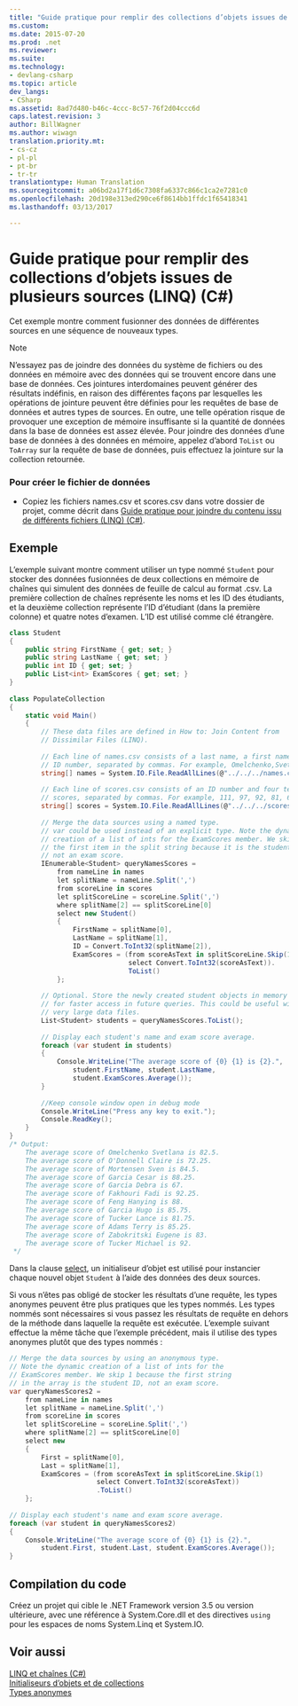 ```yaml
---
title: "Guide pratique pour remplir des collections d’objets issues de plusieurs sources (LINQ) (C#) | Microsoft Docs"
ms.custom: 
ms.date: 2015-07-20
ms.prod: .net
ms.reviewer: 
ms.suite: 
ms.technology:
- devlang-csharp
ms.topic: article
dev_langs:
- CSharp
ms.assetid: 8ad7d480-b46c-4ccc-8c57-76f2d04ccc6d
caps.latest.revision: 3
author: BillWagner
ms.author: wiwagn
translation.priority.mt:
- cs-cz
- pl-pl
- pt-br
- tr-tr
translationtype: Human Translation
ms.sourcegitcommit: a06bd2a17f1d6c7308fa6337c866c1ca2e7281c0
ms.openlocfilehash: 20d198e313ed290ce6f8614bb1ffdc1f65418341
ms.lasthandoff: 03/13/2017

---
```

# <a name="how-to-populate-object-collections-from-multiple-sources-linq-c"></a>Guide pratique pour remplir des collections d’objets issues de plusieurs sources (LINQ) (C#)
Cet exemple montre comment fusionner des données de différentes sources en une séquence de nouveaux types.  
  
> [!NOTE]
>  N’essayez pas de joindre des données du système de fichiers ou des données en mémoire avec des données qui se trouvent encore dans une base de données. Ces jointures interdomaines peuvent générer des résultats indéfinis, en raison des différentes façons par lesquelles les opérations de jointure peuvent être définies pour les requêtes de base de données et autres types de sources. En outre, une telle opération risque de provoquer une exception de mémoire insuffisante si la quantité de données dans la base de données est assez élevée. Pour joindre des données d’une base de données à des données en mémoire, appelez d’abord `ToList` ou `ToArray` sur la requête de base de données, puis effectuez la jointure sur la collection retournée.  
  
### <a name="to-create-the-data-file"></a>Pour créer le fichier de données  
  
-   Copiez les fichiers names.csv et scores.csv dans votre dossier de projet, comme décrit dans [Guide pratique pour joindre du contenu issu de différents fichiers (LINQ) (C#)](../../../../csharp/programming-guide/concepts/linq/how-to-join-content-from-dissimilar-files-linq.md).  
  
## <a name="example"></a>Exemple  
 L’exemple suivant montre comment utiliser un type nommé `Student` pour stocker des données fusionnées de deux collections en mémoire de chaînes qui simulent des données de feuille de calcul au format .csv. La première collection de chaînes représente les noms et les ID des étudiants, et la deuxième collection représente l’ID d’étudiant (dans la première colonne) et quatre notes d’examen. L’ID est utilisé comme clé étrangère.  
  
```csharp  
class Student  
{  
    public string FirstName { get; set; }  
    public string LastName { get; set; }  
    public int ID { get; set; }  
    public List<int> ExamScores { get; set; }  
}  
  
class PopulateCollection  
{  
    static void Main()  
    {  
        // These data files are defined in How to: Join Content from   
        // Dissimilar Files (LINQ).  
  
        // Each line of names.csv consists of a last name, a first name, and an  
        // ID number, separated by commas. For example, Omelchenko,Svetlana,111  
        string[] names = System.IO.File.ReadAllLines(@"../../../names.csv");  
  
        // Each line of scores.csv consists of an ID number and four test   
        // scores, separated by commas. For example, 111, 97, 92, 81, 60  
        string[] scores = System.IO.File.ReadAllLines(@"../../../scores.csv");  
  
        // Merge the data sources using a named type.  
        // var could be used instead of an explicit type. Note the dynamic  
        // creation of a list of ints for the ExamScores member. We skip   
        // the first item in the split string because it is the student ID,   
        // not an exam score.  
        IEnumerable<Student> queryNamesScores =  
            from nameLine in names  
            let splitName = nameLine.Split(',')  
            from scoreLine in scores  
            let splitScoreLine = scoreLine.Split(',')  
            where splitName[2] == splitScoreLine[0]  
            select new Student()  
            {  
                FirstName = splitName[0],  
                LastName = splitName[1],  
                ID = Convert.ToInt32(splitName[2]),  
                ExamScores = (from scoreAsText in splitScoreLine.Skip(1)  
                              select Convert.ToInt32(scoreAsText)).  
                              ToList()  
            };  
  
        // Optional. Store the newly created student objects in memory  
        // for faster access in future queries. This could be useful with  
        // very large data files.  
        List<Student> students = queryNamesScores.ToList();  
  
        // Display each student's name and exam score average.  
        foreach (var student in students)  
        {  
            Console.WriteLine("The average score of {0} {1} is {2}.",  
                student.FirstName, student.LastName,  
                student.ExamScores.Average());  
        }  
  
        //Keep console window open in debug mode  
        Console.WriteLine("Press any key to exit.");  
        Console.ReadKey();  
    }  
}  
/* Output:   
    The average score of Omelchenko Svetlana is 82.5.  
    The average score of O'Donnell Claire is 72.25.  
    The average score of Mortensen Sven is 84.5.  
    The average score of Garcia Cesar is 88.25.  
    The average score of Garcia Debra is 67.  
    The average score of Fakhouri Fadi is 92.25.  
    The average score of Feng Hanying is 88.  
    The average score of Garcia Hugo is 85.75.  
    The average score of Tucker Lance is 81.75.  
    The average score of Adams Terry is 85.25.  
    The average score of Zabokritski Eugene is 83.  
    The average score of Tucker Michael is 92.  
 */  
```  
  
 Dans la clause [select](../../../../csharp/language-reference/keywords/select-clause.md), un initialiseur d’objet est utilisé pour instancier chaque nouvel objet `Student` à l’aide des données des deux sources.  
  
 Si vous n’êtes pas obligé de stocker les résultats d’une requête, les types anonymes peuvent être plus pratiques que les types nommés. Les types nommés sont nécessaires si vous passez les résultats de requête en dehors de la méthode dans laquelle la requête est exécutée. L’exemple suivant effectue la même tâche que l’exemple précédent, mais il utilise des types anonymes plutôt que des types nommés :  
  
```csharp  
// Merge the data sources by using an anonymous type.  
// Note the dynamic creation of a list of ints for the  
// ExamScores member. We skip 1 because the first string  
// in the array is the student ID, not an exam score.  
var queryNamesScores2 =  
    from nameLine in names  
    let splitName = nameLine.Split(',')  
    from scoreLine in scores  
    let splitScoreLine = scoreLine.Split(',')  
    where splitName[2] == splitScoreLine[0]  
    select new  
    {  
        First = splitName[0],  
        Last = splitName[1],  
        ExamScores = (from scoreAsText in splitScoreLine.Skip(1)  
                      select Convert.ToInt32(scoreAsText))  
                      .ToList()  
    };  
  
// Display each student's name and exam score average.  
foreach (var student in queryNamesScores2)  
{  
    Console.WriteLine("The average score of {0} {1} is {2}.",  
        student.First, student.Last, student.ExamScores.Average());  
}  
```  
  
## <a name="compiling-the-code"></a>Compilation du code  
 Créez un projet qui cible le .NET Framework version 3.5 ou version ultérieure, avec une référence à System.Core.dll et des directives `using` pour les espaces de noms System.Linq et System.IO.  
  
## <a name="see-also"></a>Voir aussi  
 [LINQ et chaînes (C#)](../../../../csharp/programming-guide/concepts/linq/linq-and-strings.md)   
 [Initialiseurs d’objets et de collections](../../../../csharp/programming-guide/classes-and-structs/object-and-collection-initializers.md)   
 [Types anonymes](../../../../csharp/programming-guide/classes-and-structs/anonymous-types.md)

